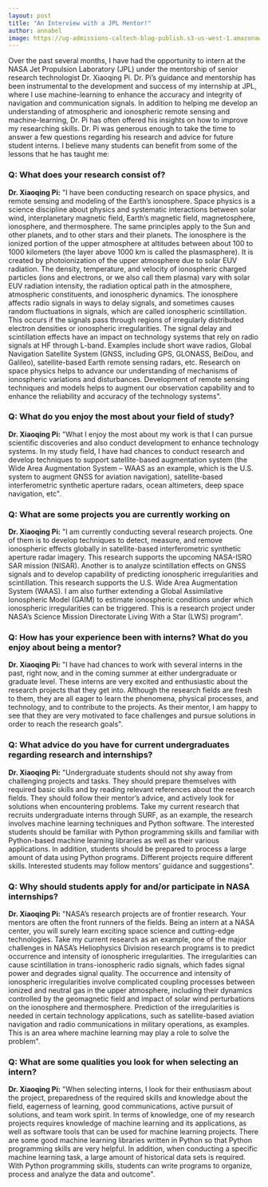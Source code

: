 ```yaml
---
layout: post
title: "An Interview with a JPL Mentor!" 
author: annabel
image: https://ug-admissions-caltech-blog-publish.s3-us-west-1.amazonaws.com/images/2020/12/E2A82F2A-948E-4862-A304-E5E92409F442.jpeg 
---
```


Over the past several months, I have had the opportunity to intern at the NASA Jet Propulsion Laboratory (JPL) under the mentorship of senior research technologist Dr. Xiaoqing Pi. Dr. Pi’s guidance and mentorship has been instrumental to the development and success of my internship at JPL, where I use machine-learning to enhance the accuracy and integrity of navigation and communication signals. In addition to helping me develop an understanding of atmospheric and ionospheric remote sensing and machine-learning, Dr. Pi has often offered his insights on how to improve my researching skills. Dr. Pi was generous enough to take the time to answer a few questions regarding his research and advice for future student interns. I believe many students can benefit from some of the lessons that he has taught me: 

### Q: What does your research consist of?
**Dr. Xiaoqing Pi:**  "I have been conducting research on space physics, and remote sensing and modeling of the Earth’s ionosphere. Space physics is a science discipline about physics and systematic interactions between solar wind, interplanetary magnetic field, Earth’s magnetic field, magnetosphere, ionosphere, and thermosphere. The same principles apply to the Sun and other planets, and to other stars and their planets. The ionosphere is the ionized portion of the upper atmosphere at altitudes between about 100 to 1000 kilometers (the layer above 1000 km is called the plasmasphere). It is created by photoionization of the upper atmosphere due to solar EUV radiation. The density, temperature, and velocity of ionospheric charged particles (ions and electrons, or we also call them plasma) vary with solar EUV radiation intensity, the radiation optical path in the atmosphere, atmospheric constituents, and ionospheric dynamics. The ionosphere affects radio signals in ways to delay signals, and sometimes causes random fluctuations in signals, which are called ionospheric scintillation. This occurs if the signals pass through regions of irregularly distributed electron densities or ionospheric irregularities. The signal delay and scintillation effects have an impact on technology systems that rely on radio signals at HF through L-band. Examples include short wave radios, Global Navigation Satellite System (GNSS, including GPS, GLONASS, BeiDou, and Galileo), satellite-based Earth remote sensing radars, etc. Research on space physics helps to advance our understanding of mechanisms of ionospheric variations and disturbances. Development of remote sensing techniques and models helps to augment our observation capability and to enhance the reliability and accuracy of the technology systems".

### Q: What do you enjoy the most about your field of study?
**Dr. Xiaoqing Pi:** "What I enjoy the most about my work is that I can pursue scientific discoveries and also conduct development to enhance technology systems. In my study field, I have had chances to conduct research and develop techniques to support satellite-based augmentation system (the Wide Area Augmentation System – WAAS as an example, which is the U.S. system to augment GNSS for aviation navigation), satellite-based interferometric synthetic aperture radars, ocean altimeters, deep space navigation, etc".

### Q:  What are some projects you are currently working on
**Dr. Xiaoqing Pi:** "I am currently conducting several research projects. One of them is to develop techniques to detect, measure, and remove ionospheric effects globally in satellite-based interferometric synthetic aperture radar imagery. This research supports the upcoming NASA-ISRO SAR mission (NISAR). Another is to analyze scintillation effects on GNSS signals and to develop capability of predicting ionospheric irregularities and scintillation. This research supports the U.S. Wide Area Augmentation System (WAAS). I am also further extending a Global Assimilative Ionospheric Model (GAIM) to estimate ionospheric conditions under which ionospheric irregularities can be triggered. This is a research project under NASA’s Science Mission Directorate Living With a Star (LWS) program".

### Q: How has your experience been with interns? What do you enjoy about being a mentor?
**Dr. Xiaoqing Pi:** "I have had chances to work with several interns in the past, right now, and in the coming summer at either undergraduate or graduate level. These interns are very excited and enthusiastic about the research projects that they get into. Although the research fields are fresh to them, they are all eager to learn the phenomena, physical processes, and technology, and to contribute to the projects. As their mentor, I am happy to see that they are very motivated to face challenges and pursue solutions in order to reach the research goals".

### Q: What advice do you have for current undergraduates regarding research and internships?
**Dr. Xiaoqing Pi:** "Undergraduate students should not shy away from challenging projects and tasks. They should prepare themselves with required basic skills and by reading relevant references about the research fields. They should follow their mentor’s advice, and actively look for solutions when encountering problems. Take my current research that recruits undergraduate interns through SURF, as an example, the research involves machine learning techniques and Python software. The interested students should be familiar with Python programming skills and familiar with Python-based machine learning libraries as well as their various applications. In addition, students should be prepared to process a large amount of data using Python programs. Different projects require different skills. Interested students may follow mentors’ guidance and suggestions".

### Q:  Why should students apply for and/or participate in NASA internships?
**Dr. Xiaoqing Pi:** "NASA’s research projects are of frontier research. Your mentors are often the front runners of the fields. Being an intern at a NASA center, you will surely learn exciting space science and cutting-edge technologies. Take my current research as an example, one of the major challenges in NASA’s Heliophysics Division research programs is to predict occurrence and intensity of ionospheric irregularities. The irregularities can cause scintillation in trans-ionospheric radio signals, which fades signal power and degrades signal quality. The occurrence and intensity of ionospheric irregularities involve complicated coupling processes between ionized and neutral gas in the upper atmosphere, including their dynamics controlled by the geomagnetic field and impact of solar wind perturbations on the ionosphere and thermosphere. Prediction of the irregularities is needed in certain technology applications, such as satellite-based aviation navigation and radio communications in military operations, as examples. This is an area where machine learning may play a role to solve the problem".

### Q:   What are some qualities you look for when selecting an intern?
**Dr. Xiaoqing Pi:** "When selecting interns, I look for their enthusiasm about the project, preparedness of the required skills and knowledge about the field, eagerness of learning, good communications, active pursuit of solutions, and team work spirit. In terms of knowledge, one of my research projects requires knowledge of machine learning and its applications, as well as software tools that can be used for machine learning projects. There are some good machine learning libraries written in Python so that Python programming skills are very helpful. In addition, when conducting a specific machine learning task, a large amount of historical data sets is required. With Python programming skills, students can write programs to organize, process and analyze the data and outcome".

